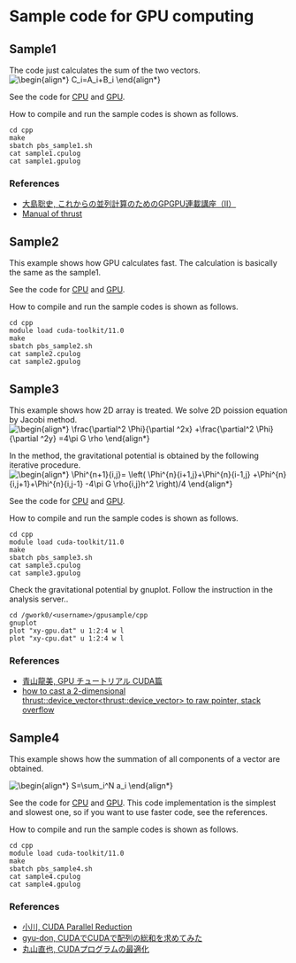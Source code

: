 # Sample code for GPU computing 

## Sample1
The code just calculates the sum of the two vectors.  
![\begin{align*}
C_i=A_i+B_i
\end{align*}
](https://render.githubusercontent.com/render/math?math=%5Clarge+%5Cdisplaystyle+%5Cbegin%7Balign%2A%7D%0AC_i%3DA_i%2BB_i%0A%5Cend%7Balign%2A%7D%0A%0A)

See the code for [CPU](./sample1.cpp) and [GPU](./sample1.cu).

How to compile and run the sample codes is shown as follows.

	cd cpp
	make
	sbatch pbs_sample1.sh
	cat sample1.cpulog
	cat sample1.gpulog
	
### References
- [大島聡史, これからの並列計算のためのGPGPU連載講座（II）](https://www.cc.u-tokyo.ac.jp/public/VOL12/No2/201003gpgpu.pdf)
- [Manual of thrust](https://thrust.github.io/doc/structthrust_1_1plus.html)

## Sample2
This example shows how GPU calculates fast. The calculation is basically the same as the sample1.

See the code for [CPU](./sample2.cpp) and [GPU](./sample2.cu).

How to compile and run the sample codes is shown as follows.

	cd cpp
	module load cuda-toolkit/11.0
	make
	sbatch pbs_sample2.sh
	cat sample2.cpulog
	cat sample2.gpulog
	
	
## Sample3
This example shows how 2D array is treated. We solve 2D poission equation by Jacobi method.  
![\begin{align*}
  \frac{\partial^2 \Phi}{\partial ^2x}
+\frac{\partial^2 \Phi}{\partial ^2y}
=4\pi G \rho
\end{align*}
](https://render.githubusercontent.com/render/math?math=%5Cdisplaystyle+%5Cbegin%7Balign%2A%7D%0A++%5Cfrac%7B%5Cpartial%5E2+%5CPhi%7D%7B%5Cpartial+%5E2x%7D%0A%2B%5Cfrac%7B%5Cpartial%5E2+%5CPhi%7D%7B%5Cpartial+%5E2y%7D%0A%3D4%5Cpi+G+%5Crho%0A%5Cend%7Balign%2A%7D%0A)

In the method, the gravitational potential is obtained by the following iterative procedure.
![\begin{align*}
\Phi^{n+1}_{i,j}=
\left(
  \Phi^{n}_{i+1,j}+\Phi^{n}_{i-1,j}
+\Phi^{n}_{i,j+1}+\Phi^{n}_{i,j-1}
-4\pi G \rho_{i,j}h^2
\right)/4
\end{align*}
](https://render.githubusercontent.com/render/math?math=%5Cdisplaystyle+%5Cbegin%7Balign%2A%7D%0A%5CPhi%5E%7Bn%2B1%7D_%7Bi%2Cj%7D%3D%0A%5Cleft%28%0A++%5CPhi%5E%7Bn%7D_%7Bi%2B1%2Cj%7D%2B%5CPhi%5E%7Bn%7D_%7Bi-1%2Cj%7D%0A%2B%5CPhi%5E%7Bn%7D_%7Bi%2Cj%2B1%7D%2B%5CPhi%5E%7Bn%7D_%7Bi%2Cj-1%7D%0A-4%5Cpi+G+%5Crho_%7Bi%2Cj%7Dh%5E2%0A%5Cright%29%2F4%0A%5Cend%7Balign%2A%7D%0A)

See the code for [CPU](./sample3.cpp) and [GPU](./sample3.cu).

How to compile and run the sample codes is shown as follows.

	cd cpp
	module load cuda-toolkit/11.0
	make
	sbatch pbs_sample3.sh
	cat sample3.cpulog
	cat sample3.gpulog
	
Check the gravitational potential by gnuplot. Follow the instruction in the analysis server..
	
	cd /gwork0/<username>/gpusample/cpp
	gnuplot
	plot "xy-gpu.dat" u 1:2:4 w l
	plot "xy-cpu.dat" u 1:2:4 w l
	

### References
- [青山龍美, GPU チュートリアル CUDA篇](https://hpc-phys.kek.jp/workshop/workshop181201.html)
- [how to cast a 2-dimensional thrust::device_vector<thrust::device_vector<int>> to raw pointer, stack overflow](https://stackoverflow.com/questions/38056472/how-to-cast-a-2-dimensional-thrustdevice-vectorthrustdevice-vectorint-to)
	
## Sample4
This example shows how the summation of all components of a vector are obtained.
	
![\begin{align*}
S=\sum_i^N a_i
\end{align*}
](https://render.githubusercontent.com/render/math?math=%5Cdisplaystyle+%5Cbegin%7Balign%2A%7D%0AS%3D%5Csum_i%5EN+a_i%0A%5Cend%7Balign%2A%7D%0A)
	
See the code for [CPU](./sample4.cpp) and [GPU](./sample4.cu). This code implementation is the simplest and slowest one, so if you want to use faster code, see the references.
	
How to compile and run the sample codes is shown as follows.

	cd cpp
	module load cuda-toolkit/11.0
	make
	sbatch pbs_sample4.sh
	cat sample4.cpulog
	cat sample4.gpulog
	
### References
- [小川, CUDA Parallel Reduction](https://ipx.hatenablog.com/entry/2017/08/31/130102)
- [gyu-don, CUDAでCUDAで配列の総和を求めてみた](https://qiita.com/gyu-don/items/ef8a128fa24f6bddd342)
- [丸山直也, CUDAプログラムの最適化](http://gpu-computing.gsic.titech.ac.jp/Japanese/Lecture/2010-06-28/reduction.pdf)
